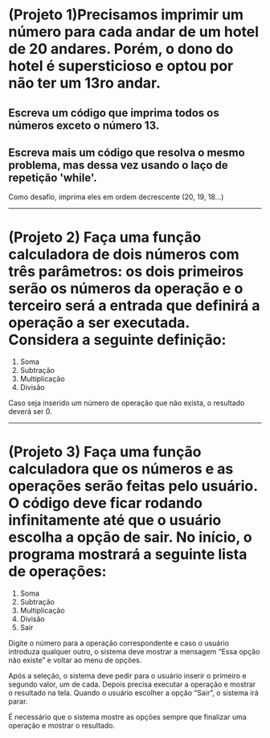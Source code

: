 # (Projeto 1)Precisamos imprimir um número para cada andar de um hotel de 20 andares. Porém, o dono do hotel é supersticioso e optou por não ter um 13ro andar.

## Escreva um código que imprima todos os números exceto o número 13.
## Escreva mais um código que resolva o mesmo problema, mas dessa vez usando o laço de repetição 'while'.
Como desafio, imprima eles em ordem decrescente (20, 19, 18...)

---

# (Projeto 2) Faça uma função calculadora de dois números com três parâmetros: os dois primeiros serão os números da operação e o terceiro será a entrada que definirá a operação a ser executada. Considera a seguinte definição:
1. Soma
2. Subtração
3. Multiplicação
4. Divisão

Caso seja inserido um número de operação que não exista, o resultado deverá ser 0.

---

# (Projeto 3) Faça uma função calculadora que os números e as operações serão feitas pelo usuário. O código deve ficar rodando infinitamente até que o usuário escolha a opção de sair. No início, o programa mostrará a seguinte lista de operações:

1. Soma
2. Subtração
3. Multiplicação
4. Divisão
0. Sair

Digite o número para a operação correspondente e caso o usuário introduza qualquer outro, o sistema deve mostrar a mensagem “Essa opção não existe” e voltar ao menu de opções.

Após a seleção, o sistema deve pedir para o usuário inserir o primeiro e segundo valor, um de cada. Depois precisa executar a operação e mostrar o resultado na tela. Quando o usuário escolher a opção “Sair”, o sistema irá parar.

É necessário que o sistema mostre as opções sempre que finalizar uma operação e mostrar o resultado. 
